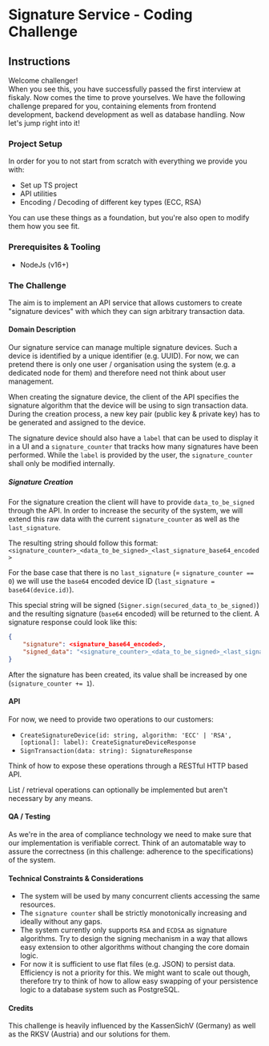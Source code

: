 # Signature Service - Coding Challenge

## Instructions

Welcome challenger!  
When you see this, you have successfully passed the first interview at fiskaly. Now
comes the time to prove yourselves. We have the following challenge prepared for you,
containing elements from frontend development, backend development as well as database
handling. Now let's jump right into it!

### Project Setup

In order for you to not start from scratch with everything we provide you with:

- Set up TS project
- API utilities
- Encoding / Decoding of different key types (ECC, RSA)

You can use these things as a foundation, but you're also open to modify them how you see fit.

### Prerequisites & Tooling

- NodeJs (v16+)

### The Challenge

The aim is to implement an API service that allows customers to create "signature devices" with which they can sign 
arbitrary transaction data.

#### Domain Description

Our signature service can manage multiple signature devices. Such a device is identified by a unique identifier 
(e.g. UUID). For now, we can pretend there is only one user / organisation using the system (e.g. a dedicated node 
for them) and therefore need not think about user management.

When creating the signature device, the client of the API specifies the signature algorithm that the device will be 
using to sign transaction data. During the creation process, a new key pair (public key & private key) has to be 
generated and assigned to the device.

The signature device should also have a `label` that can be used to display it in a UI and a `signature_counter` that 
tracks how many signatures have been performed. While the `label` is provided by the user, the `signature_counter` shall 
only be modified internally.

##### Signature Creation

For the signature creation the client will have to provide `data_to_be_signed` through the API. In order to increase 
the security of the system, we will extend this raw data with the current `signature_counter` as well as the `last_signature`.

The resulting string should follow this format: `<signature_counter>_<data_to_be_signed>_<last_signature_base64_encoded>`

For the base case that there is no `last_signature` (= `signature_counter == 0`) we will use the `base64` encoded 
device ID (`last_signature = base64(device.id)`).

This special string will be signed (`Signer.sign(secured_data_to_be_signed)`) and the resulting signature 
(`base64` encoded) will be returned to the client. A signature response could look like this:

```json
{ 
    "signature": <signature_base64_encoded>,
    "signed_data": "<signature_counter>_<data_to_be_signed>_<last_signature_base64_encoded>"
}
```

After the signature has been created, its value shall be increased by one (`signature_counter += 1`).

#### API

For now, we need to provide two operations to our customers:

- `CreateSignatureDevice(id: string, algorithm: 'ECC' | 'RSA', [optional]: label): CreateSignatureDeviceResponse`
- `SignTransaction(data: string): SignatureResponse`

Think of how to expose these operations through a RESTful HTTP based API.

List / retrieval operations can optionally be implemented but aren't necessary by any means.

#### QA / Testing

As we're in the area of compliance technology we need to make sure that our implementation is verifiable correct. 
Think of an automatable way to assure the correctness (in this challenge: adherence to the specifications) of the system.

#### Technical Constraints & Considerations

- The system will be used by many concurrent clients accessing the same resources.
- The `signature counter` shall be strictly monotonically increasing and ideally without any gaps.
- The system currently only supports `RSA` and `ECDSA` as signature algorithms. Try to design the signing mechanism 
in a way that allows easy extension to other algorithms without changing the core domain logic.
- For now it is sufficient to use flat files (e.g. JSON) to persist data. Efficiency is not a priority for this. We 
might want to scale out though, therefore try to think of how to allow easy swapping of your persistence logic to a 
database system such as PostgreSQL.

#### Credits

This challenge is heavily influenced by the KassenSichV (Germany) as well as the RKSV (Austria) and our solutions for them.
